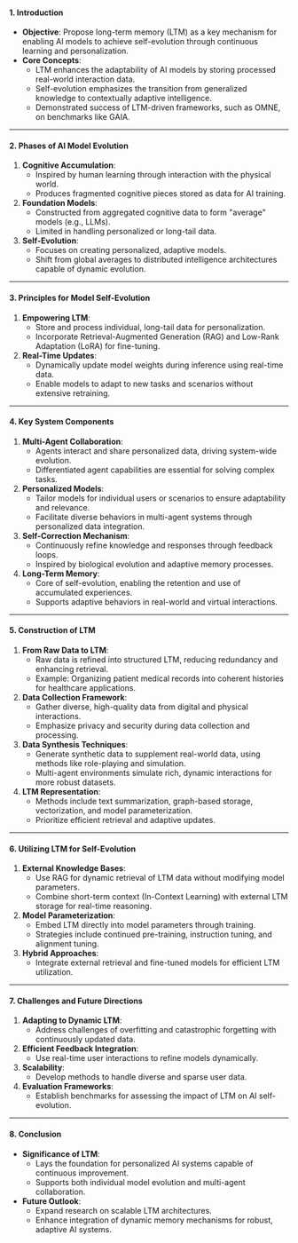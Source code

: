 #### **1. Introduction**

- **Objective**: Propose long-term memory (LTM) as a key mechanism for enabling AI models to achieve self-evolution through continuous learning and personalization.
- **Core Concepts**:
    - LTM enhances the adaptability of AI models by storing processed real-world interaction data.
    - Self-evolution emphasizes the transition from generalized knowledge to contextually adaptive intelligence.
    - Demonstrated success of LTM-driven frameworks, such as OMNE, on benchmarks like GAIA.

---

#### **2. Phases of AI Model Evolution**

1. **Cognitive Accumulation**:
    - Inspired by human learning through interaction with the physical world.
    - Produces fragmented cognitive pieces stored as data for AI training.
2. **Foundation Models**:
    - Constructed from aggregated cognitive data to form "average" models (e.g., LLMs).
    - Limited in handling personalized or long-tail data.
3. **Self-Evolution**:
    - Focuses on creating personalized, adaptive models.
    - Shift from global averages to distributed intelligence architectures capable of dynamic evolution.

---

#### **3. Principles for Model Self-Evolution**

1. **Empowering LTM**:
    - Store and process individual, long-tail data for personalization.
    - Incorporate Retrieval-Augmented Generation (RAG) and Low-Rank Adaptation (LoRA) for fine-tuning.
2. **Real-Time Updates**:
    - Dynamically update model weights during inference using real-time data.
    - Enable models to adapt to new tasks and scenarios without extensive retraining.

---

#### **4. Key System Components**

1. **Multi-Agent Collaboration**:
    - Agents interact and share personalized data, driving system-wide evolution.
    - Differentiated agent capabilities are essential for solving complex tasks.
2. **Personalized Models**:
    - Tailor models for individual users or scenarios to ensure adaptability and relevance.
    - Facilitate diverse behaviors in multi-agent systems through personalized data integration.
3. **Self-Correction Mechanism**:
    - Continuously refine knowledge and responses through feedback loops.
    - Inspired by biological evolution and adaptive memory processes.
4. **Long-Term Memory**:
    - Core of self-evolution, enabling the retention and use of accumulated experiences.
    - Supports adaptive behaviors in real-world and virtual interactions.

---

#### **5. Construction of LTM**

1. **From Raw Data to LTM**:
    - Raw data is refined into structured LTM, reducing redundancy and enhancing retrieval.
    - Example: Organizing patient medical records into coherent histories for healthcare applications.
2. **Data Collection Framework**:
    - Gather diverse, high-quality data from digital and physical interactions.
    - Emphasize privacy and security during data collection and processing.
3. **Data Synthesis Techniques**:
    - Generate synthetic data to supplement real-world data, using methods like role-playing and simulation.
    - Multi-agent environments simulate rich, dynamic interactions for more robust datasets.
4. **LTM Representation**:
    - Methods include text summarization, graph-based storage, vectorization, and model parameterization.
    - Prioritize efficient retrieval and adaptive updates.

---

#### **6. Utilizing LTM for Self-Evolution**

1. **External Knowledge Bases**:
    - Use RAG for dynamic retrieval of LTM data without modifying model parameters.
    - Combine short-term context (In-Context Learning) with external LTM storage for real-time reasoning.
2. **Model Parameterization**:
    - Embed LTM directly into model parameters through training.
    - Strategies include continued pre-training, instruction tuning, and alignment tuning.
3. **Hybrid Approaches**:
    - Integrate external retrieval and fine-tuned models for efficient LTM utilization.

---

#### **7. Challenges and Future Directions**

1. **Adapting to Dynamic LTM**:
    - Address challenges of overfitting and catastrophic forgetting with continuously updated data.
2. **Efficient Feedback Integration**:
    - Use real-time user interactions to refine models dynamically.
3. **Scalability**:
    - Develop methods to handle diverse and sparse user data.
4. **Evaluation Frameworks**:
    - Establish benchmarks for assessing the impact of LTM on AI self-evolution.

---

#### **8. Conclusion**

- **Significance of LTM**:
    - Lays the foundation for personalized AI systems capable of continuous improvement.
    - Supports both individual model evolution and multi-agent collaboration.
- **Future Outlook**:
    - Expand research on scalable LTM architectures.
    - Enhance integration of dynamic memory mechanisms for robust, adaptive AI systems.